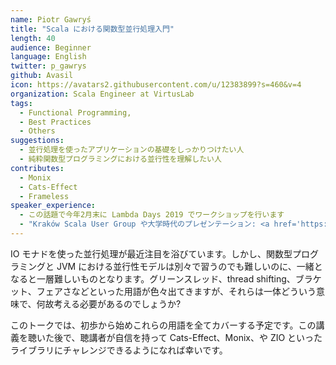 ```yaml
---
name: Piotr Gawryś
title: "Scala における関数型並行処理入門"
length: 40
audience: Beginner
language: English
twitter: p_gawrys
github: Avasil
icon: https://avatars2.githubusercontent.com/u/12383899?s=460&v=4
organization: Scala Engineer at VirtusLab
tags:
  - Functional Programming,
  - Best Practices
  - Others
suggestions:
  - 並行処理を使ったアプリケーションの基礎をしっかりつけたい人
  - 純粋関数型プログラミングにおける並行性を理解したい人
contributes:
  - Monix
  - Cats-Effect
  - Frameless
speaker_experience:
  - この話題で今年2月末に Lambda Days 2019 でワークショップを行います
  - "Kraków Scala User Group や大学時代のプレゼンテーション: <a href='https://slides.com/avasil'>https://slides.com/avasil</a>"
---
```

IO モナドを使った並行処理が最近注目を浴びています。しかし、関数型プログラミングと JVM における並行性モデルは別々で習うのでも難しいのに、一緒となると一層難しいものとなります。グリーンスレッド、thread shifting、ブラケット、フェアさなどといった用語が色々出てきますが、それらは一体どういう意味で、何故考える必要があるのでしょうか?

このトークでは、初歩から始めこれらの用語を全てカバーする予定です。この講義を聴いた後で、聴講者が自信を持って Cats-Effect、Monix、や ZIO といったライブラリにチャレンジできるようになれば幸いです。
